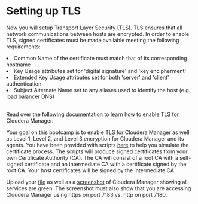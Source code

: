 # Setting up TLS

Now you will setup Transport Layer Security (TLS). TLS ensures that all network communications between hosts are encrypted. In order to enable TLS, signed certificates must be made available meeting the following requirements:

<li>Common Name of the certificate must match that of its corresponding hostname</li>
<li>Key Usage attributes set for 'digital signature' and 'key encipherment'</li>
<li>Extended Key Usage attributes set for both 'server' and 'client' authentication</li>
<li>Subject Alternate Name set to any aliases used to identify the host (e.g., load balancer DNS)</li>

<br/>

Read over the <a href="https://www.cloudera.com/documentation/enterprise/5-13-x/topics/how_to_configure_cm_tls.html">following documentation</a> to learn how to enable TLS for Cloudera Manager.

Your goal on this bootcamp is to enable TLS for Cloudera Manager as well as Level 1, Level 2, and Level 3 encryption for Cloudera Manager and its agents. You have been provided with scripts <a href="bin">here</a> to help you simulate the certificate process. The scripts will produce signed certificates from your own Certificate Authority (CA). The CA will consist of a root CA with a self-signed certificate and an intermediate CA with a certificate signed by the root CA. Your host certificates will be signed by the intermediate CA.

Upload your <a href="config/cloudera-scm-agent.ini">file</a> as well as a <a href="config/screenshot.png">screenshot</a> of Cloudera Manager showing all services are green. The screenshot must also show that you are accessing Cloudera Manager using https on port 7183 vs. http on port 7180.
